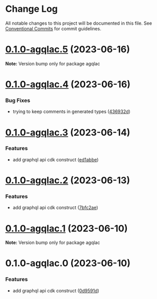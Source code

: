 # Change Log

All notable changes to this project will be documented in this file.
See [Conventional Commits](https://conventionalcommits.org) for commit guidelines.

# [0.1.0-agqlac.5](https://github.com/aws-amplify/amplify-category-api/compare/agqlac@0.1.0-agqlac.4...agqlac@0.1.0-agqlac.5) (2023-06-16)

**Note:** Version bump only for package agqlac

# [0.1.0-agqlac.4](https://github.com/aws-amplify/amplify-category-api/compare/agqlac@0.1.0-agqlac.3...agqlac@0.1.0-agqlac.4) (2023-06-16)

### Bug Fixes

- trying to keep comments in generated types ([436932d](https://github.com/aws-amplify/amplify-category-api/commit/436932def22d04414ca2c295e01949774287737a))

# [0.1.0-agqlac.3](https://github.com/aws-amplify/amplify-category-api/compare/agqlac@0.1.0-agqlac.2...agqlac@0.1.0-agqlac.3) (2023-06-14)

### Features

- add graphql api cdk construct ([ed1abbe](https://github.com/aws-amplify/amplify-category-api/commit/ed1abbed097868cf71558a8bdfb83732c408418a))

# [0.1.0-agqlac.2](https://github.com/aws-amplify/amplify-category-api/compare/agqlac@0.1.0-agqlac.1...agqlac@0.1.0-agqlac.2) (2023-06-13)

### Features

- add graphql api cdk construct ([7bfc2ae](https://github.com/aws-amplify/amplify-category-api/commit/7bfc2aef04bd1eb352a8f067ea0bd7162c88c25e))

# [0.1.0-agqlac.1](https://github.com/aws-amplify/amplify-category-api/compare/agqlac@0.1.0-agqlac.0...agqlac@0.1.0-agqlac.1) (2023-06-10)

**Note:** Version bump only for package agqlac

# 0.1.0-agqlac.0 (2023-06-10)

### Features

- add graphql api cdk construct ([0d9591d](https://github.com/aws-amplify/amplify-category-api/commit/0d9591d10ca7c831c125db6aa381a1670b5252ad))
